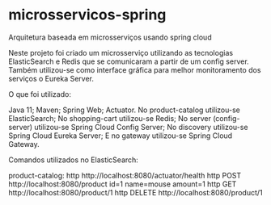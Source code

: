 # microsservicos-spring
Arquitetura baseada em microsserviços usando spring cloud

Neste projeto foi criado um microsserviço utilizando as tecnologias ElasticSearch e Redis que se comunicaram a partir de um config server. 
Também utilizou-se como interface gráfica para melhor monitoramento dos serviços o Eureka Server.

O que foi utilizado:

Java 11;
Maven;
Spring Web;
Actuator.
No product-catalog utilizou-se ElasticSearch;
No shopping-cart utilizou-se Redis;
No server (config-server) utilizou-se Spring Cloud Config Server;
No discovery utilizou-se Spring Cloud Eureka Server;
E no gateway utilizou-se Spring Cloud Gateway.


Comandos utilizados no ElasticSearch:

product-catalog: 
http http://localhost:8080/actuator/health
http POST http://localhost:8080/product id=1 name=mouse amount=1
http GET http://localhost:8080/product/1
http DELETE http://localhost:8080/product/1
